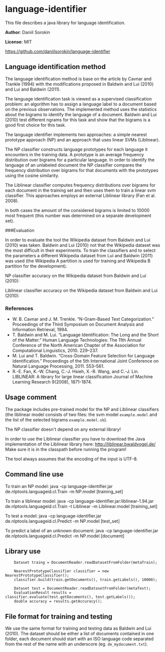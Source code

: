 language-identifier
===================

This file describes a java library for language identification.

**Author**: Daniil Sorokin

**License**: MIT

https://github.com/daniilsorokin/language-identifier


Language identification method
------------------------------

The language identification method is base on the article by Cavnar and Trankle (1994) 
with the modifications proposed in Baldwin and Lui (2010) and Lui and Baldwin (2011).

The language identification task is viewed as a supervised classification problem: 
an algorithm has to assign a language label to a document based on the previous
observations. The implemented method uses the statistics about the bigrams to 
identify the language of a document. Baldwin and Lui (2010) test different ngrams 
for this task and show that the bigrams is a good first choice for this task. 

The language identifier implements two approaches: a simple nearest prototype
approach (NP) and an approach that uses linear SVMs (Liblinear). 

The NP classifier constructs language prototypes for each language it encounters 
in the training data. A prototype is an average frequency distribution over bigrams
for a particular language. In order to identify the language of an unlabeled document
the NP classifier compares the frequency distribution over bigrams for that documents
with the prototypes using the cosine similarity. 

The Liblinear classifier computes frequency distributions over bigrams for each
document in the training set and then uses them to train a linear svm classifier.
This approaches employs an external Liblinear library (Fan et al. 2008).

In both cases the amount of the considered bigrams is limited to 10000 most frequent
(this number was determined on a separate development set).

###Evaluation

In order to evaluate the tool the Wikipedia dataset from Baldwin and Lui (2010)
was taken. Baldwin and Lui (2010) not that the Wikipedia dataset was the most 
difficult in their experiments. To train the classifiers and to select the parameters 
a different Wikipedia dataset from Lui and Baldwin (2011) was used (the Wikipedia A 
partition is used for training and Wikipedia B partition for the development). 

NP classifier accuracy on the Wikipedia dataset from Baldwin and Lui (2010):



Liblinear classifier accuracy on the Wikipedia dataset from Baldwin and Lui (2010):



### References
* W. B. Cavnar and J. M. Trenkle. “N-Gram-Based Text Categorization.” Proceedings of the Third Symposium on Document Analysis and Information Retrieval, 1994.
* T. Baldwin and M. Lui. “Language Identification: The Long and the Short of the Matter.” Human Language Technologies: The 11th Annual Conference of the North American Chapter of the Association for Computational Linguistics, 2010. 229–237.
* M. Lui and T. Baldwin. “Cross-Domain Feature Selection for Language Identification.” Proceedings of the 5th International Joint Conference on Natural Language Processing, 2011. 553–561.
* R.-E. Fan, K.-W. Chang, C.-J. Hsieh, X.-R. Wang, and C.-J. Lin. LIBLINEAR: A library for large linear classification Journal of Machine Learning Research 9(2008), 1871-1874.


Usage comment
-------------

The package includes pre-trained model for the NP and Liblinear classifiers 
(the liblinear model consists of two files: the svm model `example.model` and 
the list of the selected bigrams `example.model.sb`).

The NP classifier doesn't depend on any external library!

In order to use the Liblinear classifier you have to download the Java implementation
of the Liblinear library here: http://liblinear.bwaldvogel.de/
Make sure it is in the classpath before running the program!

The tool always assumes that the encoding of the input is UTF-8.

Command line use
----------------

To train an NP model: 
    java -cp language-identifier.jar de.nlptools.languageid.cl.Train -m NP.model [training_set]

To train a liblinear model: 
    java -cp language-identifier.jar:liblinear-1.94.jar de.nlptools.languageid.cl.Train -t Liblinear -m Liblinear.model [training_set]

To test a model: 
    java -cp language-identifier.jar de.nlptools.languageid.cl.Predict -m NP.model [test_set]

To predict a label of an unknown document: 
    java -cp language-identifier.jar de.nlptools.languageid.cl.Predict -m NP.model [document]


Library use
-----------

        Dataset traing = DocumentReader.readDatasetFromFolder(metaTrain);
        
        NearestPrototypeClassifier classifier = new NearestPrototypeClassifier();
        classifier.build(train.getDocuments(), train.getLabels(), 10000);

        Dataset test = DocumentReader.readDatasetFromFolder(metaTest);
        EvaluationResult results = classifier.evaluate(test.getDocuments(), test.getLabels());
        double accuracy = results.getAccuracy();


File format for training and testing
------------------------------------

We use the same format for training and testing data as Baldwin and Lui (2010).
The dataset should be either a list of documents contained in one folder, each 
document should start with an ISO language code separated from the rest of the name
with an underscore (eg. `de_mydocument.txt`).
